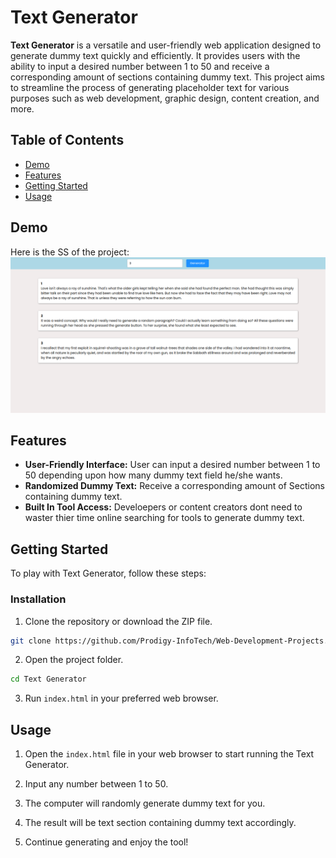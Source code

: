 # Text Generator

**Text Generator** is a versatile and user-friendly web application designed to generate dummy text quickly and efficiently. It provides users with the ability to input a desired number between 1 to 50 and receive a corresponding amount of sections containing dummy text. This project aims to streamline the process of generating placeholder text for various purposes such as web development, graphic design, content creation, and more.



## Table of Contents

- [Demo](#demo)
- [Features](#features)
- [Getting Started](#getting-started)
- [Usage](#usage)

## Demo

Here is the SS of the project:
![Alt text](<ss.png>)


## Features

- **User-Friendly Interface:** User can input a desired number between 1 to 50 depending upon how many dummy text field he/she wants.
- **Randomized Dummy Text:** Receive a corresponding amount of Sections containing dummy text.
- **Built In Tool Access:** Develoepers or content creators dont need to waster thier time online searching for tools to generate dummy text.

## Getting Started

To play with Text Generator, follow these steps:

### Installation

1. Clone the repository or download the ZIP file.

```bash
git clone https://github.com/Prodigy-InfoTech/Web-Development-Projects.git
```

2. Open the project folder.

```bash
cd Text Generator
```

3. Run `index.html` in your preferred web browser.

## Usage

1. Open the `index.html` file in your web browser to start running the Text Generator.

2. Input any number between 1  to 50.

3. The computer will randomly generate dummy text for you.

4. The result will be text section containing dummy text accordingly.

5. Continue generating and enjoy the tool!
